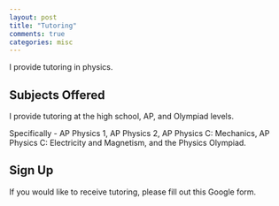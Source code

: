 ```yaml
---
layout: post
title: "Tutoring"
comments: true
categories: misc
---
```


I provide tutoring in physics. 

## Subjects Offered
I provide tutoring at the high school, AP, and Olympiad levels.

Specifically - AP Physics 1, AP Physics 2, AP Physics C: Mechanics, AP Physics C: Electricity and Magnetism, and the Physics Olympiad.

## Sign Up
If you would like to receive tutoring, please fill out this Google form.
